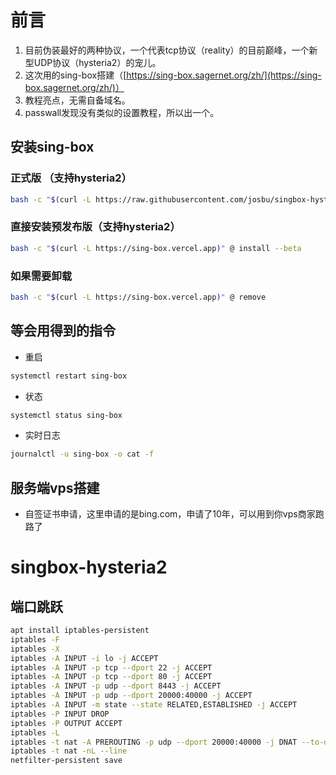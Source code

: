 # 前言

1. 目前伪装最好的两种协议，一个代表tcp协议（reality）的目前巅峰，一个新型UDP协议（hysteria2）的宠儿。
2. 这次用的sing-box搭建（[https://sing-box.sagernet.org/zh/](https://sing-box.sagernet.org/zh/)）
3. 教程亮点，无需自备域名。
4. passwall发现没有类似的设置教程，所以出一个。

## 安装sing-box

### 正式版 （支持hysteria2）

```bash
bash -c "$(curl -L https://raw.githubusercontent.com/josbu/singbox-hysteria2/main/hysteria2.sh)" @ install
```

### 直接安装预发布版（支持hysteria2）

```bash
bash -c "$(curl -L https://sing-box.vercel.app)" @ install --beta
```

### 如果需要卸载

```bash
bash -c "$(curl -L https://sing-box.vercel.app)" @ remove
```

## 等会用得到的指令

- 重启

```bash
systemctl restart sing-box
```

- 状态

```bash
systemctl status sing-box
```

- 实时日志

```bash
journalctl -u sing-box -o cat -f
```

## 服务端vps搭建

- 自签证书申请，这里申请的是bing.com，申请了10年，可以用到你vps商家跑路了

# singbox-hysteria2

## 端口跳跃

```bash
apt install iptables-persistent
iptables -F
iptables -X
iptables -A INPUT -i lo -j ACCEPT
iptables -A INPUT -p tcp --dport 22 -j ACCEPT
iptables -A INPUT -p tcp --dport 80 -j ACCEPT
iptables -A INPUT -p udp --dport 8443 -j ACCEPT
iptables -A INPUT -p udp --dport 20000:40000 -j ACCEPT
iptables -A INPUT -m state --state RELATED,ESTABLISHED -j ACCEPT
iptables -P INPUT DROP
iptables -P OUTPUT ACCEPT
iptables -L
iptables -t nat -A PREROUTING -p udp --dport 20000:40000 -j DNAT --to-destination :8443
iptables -t nat -nL --line
netfilter-persistent save
```

